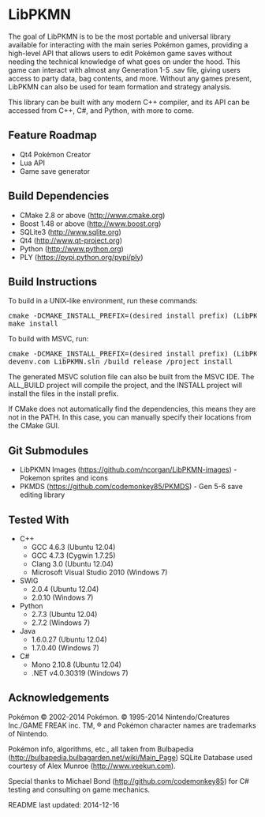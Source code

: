 LibPKMN
===================================

The goal of LibPKMN is to be the most portable and universal library available for interacting with the main series Pokémon games, providing a high-level API that allows users to edit Pokémon game saves without needing the technical knowledge of what goes on under the hood. This game can interact with almost any Generation 1-5 .sav file, giving users access to party data, bag contents, and more. Without any games present, LibPKMN can also be used for team formation and strategy analysis.

This library can be built with any modern C++ compiler, and its API can be accessed from C++, C#, and Python, with more to come.

## Feature Roadmap

 * Qt4 Pokémon Creator
 * Lua API
 * Game save generator

## Build Dependencies

 * CMake 2.8 or above (http://www.cmake.org)
 * Boost 1.48 or above (http://www.boost.org)
 * SQLite3 (http://www.sqlite.org)
 * Qt4 (http://www.qt-project.org)
 * Python (http://www.python.org)
 * PLY (https://pypi.python.org/pypi/ply)

## Build Instructions

To build in a UNIX-like environment, run these commands:

<pre>
cmake -DCMAKE_INSTALL_PREFIX=(desired install prefix) (LibPKMN source dir)
make install
</pre>

To build with MSVC, run:

<pre>
cmake -DCMAKE_INSTALL_PREFIX=(desired install prefix) (LibPKMN source dir)
devenv.com LibPKMN.sln /build release /project install
</pre>

The generated MSVC solution file can also be built from the MSVC IDE. The ALL_BUILD project will compile the project, and the INSTALL project will install the files in the install prefix.

If CMake does not automatically find the dependencies, this means they are not in the PATH. In this case, you can manually specify their locations from the CMake GUI.

## Git Submodules

 * LibPKMN Images (https://github.com/ncorgan/LibPKMN-images) - Pokemon sprites and icons
 * PKMDS (https://github.com/codemonkey85/PKMDS) - Gen 5-6 save editing library

## Tested With

 * C++
    * GCC 4.6.3 (Ubuntu 12.04)
    * GCC 4.7.3 (Cygwin 1.7.25)
    * Clang 3.0 (Ubuntu 12.04)
    * Microsoft Visual Studio 2010 (Windows 7)
 * SWIG
    * 2.0.4 (Ubuntu 12.04)
    * 2.0.10 (Windows 7)
 * Python 
    * 2.7.3 (Ubuntu 12.04)
    * 2.7.2 (Windows 7)
 * Java
    * 1.6.0.27 (Ubuntu 12.04)
    * 1.7.0.40 (Windows 7)
 * C#
    * Mono 2.10.8 (Ubuntu 12.04)
    * .NET v4.0.30319 (Windows 7)

## Acknowledgements

Pokémon © 2002-2014 Pokémon. © 1995-2014 Nintendo/Creatures Inc./GAME FREAK inc. TM, ® and Pokémon character names are trademarks of Nintendo. 

Pokémon info, algorithms, etc., all taken from Bulbapedia (http://bulbapedia.bulbagarden.net/wiki/Main_Page)
SQLite Database used courtesy of Alex Munroe (http://www.veekun.com).

Special thanks to Michael Bond (http://github.com/codemonkey85) for C# testing and consulting on game mechanics.

README last updated: 2014-12-16
